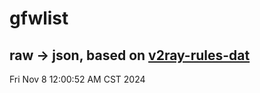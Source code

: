# gfwlist
## raw -> json, based on [v2ray-rules-dat](https://github.com/Loyalsoldier/v2ray-rules-dat)
Fri Nov  8 12:00:52 AM CST 2024

